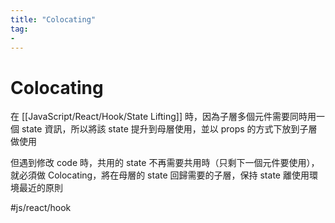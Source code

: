```yaml
---
title: "Colocating"
tag: 
- 
---
```

# Colocating
在 [[JavaScript/React/Hook/State Lifting]] 時，因為子層多個元件需要同時用一個 state 資訊，所以將該 state 提升到母層使用，並以 props 的方式下放到子層做使用

但遇到修改 code 時，共用的 state 不再需要共用時（只剩下一個元件要使用），就必須做 Colocating，將在母層的 state 回歸需要的子層，保持 state 離使用環境最近的原則

#js/react/hook